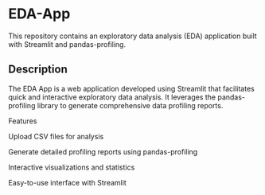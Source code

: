 # EDA-App
This repository contains an exploratory data analysis (EDA) application built with Streamlit and pandas-profiling.

## Description
The EDA App is a web application developed using Streamlit that facilitates quick and interactive exploratory data analysis. It leverages the pandas-profiling library to generate comprehensive data profiling reports.

Features

Upload CSV files for analysis

Generate detailed profiling reports using pandas-profiling

Interactive visualizations and statistics

Easy-to-use interface with Streamlit

